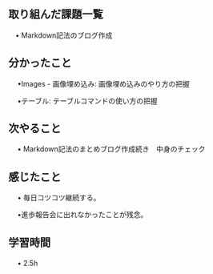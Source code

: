 ## 取り組んだ課題一覧
   
 　• Markdown記法のブログ作成

## 分かったこと

　 •Images - 画像埋め込み: 画像埋め込みのやり方の把握

　 •テーブル: テーブルコマンドの使い方の把握

## 次やること　

　 • Markdown記法のまとめブログ作成続き　中身のチェック

## 感じたこと

　 • 毎日コツコツ継続する。

　 •進歩報告会に出れなかったことが残念。

## 学習時間

　 • 2.5h